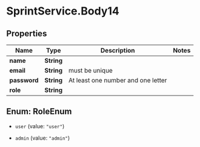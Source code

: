 # SprintService.Body14

## Properties

Name | Type | Description | Notes
------------ | ------------- | ------------- | -------------
**name** | **String** |  | 
**email** | **String** | must be unique | 
**password** | **String** | At least one number and one letter | 
**role** | **String** |  | 



## Enum: RoleEnum


* `user` (value: `"user"`)

* `admin` (value: `"admin"`)




